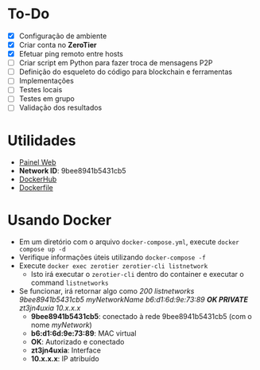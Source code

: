 # To-Do
- [x] Configuração de ambiente
- [x] Criar conta no **ZeroTier**
- [x] Efetuar ping remoto entre hosts
- [ ] Criar script em Python para fazer troca de mensagens P2P
- [ ] Definição do esqueleto do código para blockchain e ferramentas
- [ ] Implementações
- [ ] Testes locais
- [ ] Testes em grupo
- [ ] Validação dos resultados

# Utilidades
- [Painel Web](https://my.zerotier.com/network/9bee8941b5431cb5)
- **Network ID**: 9bee8941b5431cb5
- [DockerHub](https://hub.docker.com/r/zerotier/zerotier)
- [Dockerfile](https://github.com/zerotier/ZeroTierOne/blob/dev/ext/installfiles/linux/zerotier-containerized/Dockerfile)

# Usando Docker
- Em um diretório com o arquivo `docker-compose.yml`, execute `docker compose up -d`
- Verifique informações úteis utilizando `docker-compose -f`
- Execute `docker exec zerotier zerotier-cli listnetwork`
    - Isto irá executar o `zerotier-cli` dentro do container e executar o command `listnetworks`
- Se funcionar, irá retornar algo como *200 listnetworks 9bee8941b5431cb5 myNetworkName b6:d1:6d:9e:73:89 **OK PRIVATE** zt3jn4uxia 10.x.x.x*
    - **9bee8941b5431cb5**: conectado à rede 9bee8941b5431cb5 (com o nome *myNetwork*)
    - **b6:d1:6d:9e:73:89**: MAC virtual
    - **OK**: Autorizado e conectado
    - **zt3jn4uxia**: Interface 
    - **10.x.x.x**: IP atribuído

